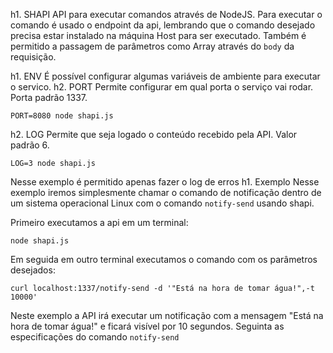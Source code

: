 h1. SHAPI
API para executar comandos através de NodeJS.
Para executar o comando é usado o endpoint da api, lembrando que o comando desejado precisa estar instalado na máquina Host para ser executado. Também é permitido a passagem de parâmetros como Array através do `body` da requisição.

h1. ENV
É possível configurar algumas variáveis de ambiente para executar o servico.
h2. PORT
Permite configurar em qual porta o serviço vai rodar. Porta padrão 1337.
```shell
PORT=8080 node shapi.js
```
h2. LOG
Permite que seja logado o conteúdo recebido pela API. Valor padrão 6.
```shell
LOG=3 node shapi.js
```
Nesse exemplo é permitido apenas fazer o log de erros
h1. Exemplo
Nesse exemplo iremos simplesmente chamar o comando de notificação dentro de um sistema operacional Linux com o comando `notify-send` usando shapi.

Primeiro executamos a api em um terminal:
```shell
node shapi.js
```

Em seguida em outro terminal executamos o comando com os parâmetros desejados:
```shell
curl localhost:1337/notify-send -d '"Está na hora de tomar água!",-t 10000'
```
Neste exemplo a API irá executar um notificação com a mensagem "Está na hora de tomar água!" e ficará visível por 10 segundos. Seguinta as especificações do comando `notify-send`
